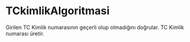 # TCkimlikAlgoritmasi
Girilen TC Kimlik numarasının geçerli olup olmadığını doğrular.
TC Kimlik numarası üretir.


